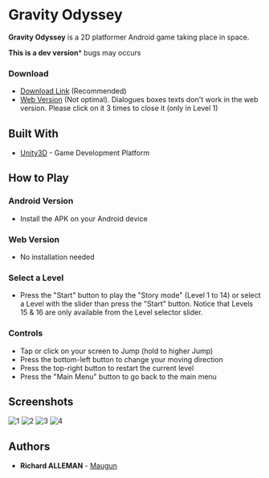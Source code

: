 # Gravity Odyssey

**Gravity Odyssey** is a 2D platformer Android game taking place in space.

**This is a dev version*** bugs may occurs

### Download

* [Download Link](https://github.com/Maugun/GravityOdyssey/releases) (Recommended)
* [Web Version](https://maugun.github.io/GravityOdyssey/index.html) (Not optimal). Dialogues boxes texts don't work in the web version. Please click on it 3 times to close it (only in Level 1) 

## Built With

* [Unity3D](https://unity3d.com/) - Game Development Platform

## How to Play

### Android Version

* Install the APK on your Android device

### Web Version

* No installation needed

### Select a Level

* Press the "Start" button to play the "Story mode" (Level 1 to 14) or select a Level with the slider than press the "Start" button.
Notice that Levels 15 & 16 are only available from the Level selector slider.

### Controls

* Tap or click on your screen to Jump (hold to higher Jump)
* Press the bottom-left button to change your moving direction
* Press the top-right button to restart the current level
* Press the "Main Menu" button to go back to the main menu

## Screenshots

![1](https://raw.githubusercontent.com/Maugun/GravityOdyssey/master/Screenshots/1.png)
![2](https://raw.githubusercontent.com/Maugun/GravityOdyssey/master/Screenshots/2.png)
![3](https://raw.githubusercontent.com/Maugun/GravityOdyssey/master/Screenshots/3.png)
![4](https://raw.githubusercontent.com/Maugun/GravityOdyssey/master/Screenshots/4.png)

## Authors

* **Richard ALLEMAN** - [Maugun](https://github.com/Maugun)
